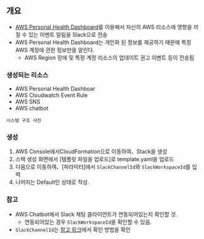 ## 개요
- [AWS Personal Health Dashboard](https://aws.amazon.com/ko/premiumsupport/technology/personal-health-dashboard/)를 이용해서 자신의 AWS 리소스에 영향을 끼칠 수 있는 이벤트 알림을 Slack으로 전송
- AWS Personal Health Dashboard는 개인화 된 정보를 제공하기 때문에 특정 AWS 계정에 관한 정보만을 알린다.
    - AWS Region 장애 및 특정 계정 리소스의 업데이트 권고 이벤트 등이 전송됨

### 생성되는 리소스
- AWS Personal Health Dashboar
- AWS Cloudwatch Event Rule
- AWS SNS
- AWS chatbot

```
시스템 구조 사진
```
### 생성

1. AWS Console에서CloudFormation으로 이동하여、Stack을 생성
2. 스택 생성 화면에서 [템플릿 파일을 업로드]로 template.yaml을 업로드
3. 다음으로 이동하여、[파라미터]에서 `SlackChannelId`와 `SlackWorkspaceId`를 입력
4. 나머지는 Default인 상태로 작성.

### 참고
- AWS Chatbot에서 Slack 채팅 클라이언트가 연동되어있는지 확인할 것.
    - 연동되어있는 경우 `SlackWorkspaceId`을 확인할 수 있음.
- `SlackChannelId`는 [참고 링크](https://www.wikihow.com/Find-a-Channel-ID-on-Slack-on-PC-or-Mac)에서 확인 방법을 확인


